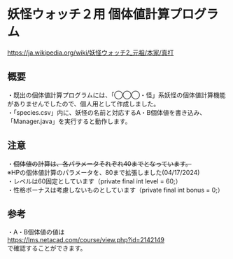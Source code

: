 # 妖怪ウォッチ２用 個体値計算プログラム
https://ja.wikipedia.org/wiki/妖怪ウォッチ2_元祖/本家/真打

## 概要
・既出の個体値計算プログラムには、「◯◯◯・怪」系妖怪の個体値計算機能がありませんでしたので、個人用として作成しました。<br>
・「species.csv」内に、妖怪の名前と対応するA・B個体値を書き込み、「Manager.java」を実行すると動作します。<br>

## 注意
・~~個体値の計算は、各パラメータそれぞれ40までとなっています。~~<br>
※HPの個体値計算のパラメータを、80まで拡張しました(04/17/2024)<br>
・レベルは60固定としています（private final int level = 60;）<br>
・性格ボーナスは考慮しないものとしています（private final int bonus = 0;）<br>

## 参考
・A・B個体値の値は<br>
https://lms.netacad.com/course/view.php?id=2142149<br>
で確認することができます。
